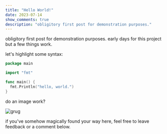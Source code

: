 ```yaml
---
title: "Hello World!"
date: 2023-07-14
show_comments: true
description: "obligitory first post for demonstration purposes."
---
```


obligitory first post for demonstration purposes. early days for this project
but a few things work.

let's highlight some syntax:

```go
package main

import "fmt"

func main() {
  fmt.Println("hello, world.")
}

```

do an image work?

![grug](https://i.kym-cdn.com/entries/icons/original/000/025/413/oogaboogaaa.jpg "grug")

if you've somehow magically found your way here, feel free to leave feedback
or a comment below.
